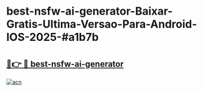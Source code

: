 # best-nsfw-ai-generator-Baixar-Gratis-Ultima-Versao-Para-Android-IOS-2025-#a1b7b

# <h2><a href="https://ainizakaria.my?title=best-nsfw-ai-generator&ref=24M">🔗👉 🔴 best-nsfw-ai-generator</a></h2>

[![acn](https://github.com/user-attachments/assets/0f9c940e-d8b0-45ae-aac7-cd30a18b3e1c)](https://ainizakaria.my?title=best-nsfw-ai-generator&ref=24M)


